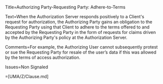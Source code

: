 Title=Authorizing Party-Requesting Party: Adhere-to-Terms

Text=When the Authorization Server responds positively to a Client's request for authorization, the Authorizing Party gains an obligation to the Requesting Party using that Client to adhere to the terms offered to and accepted by the Requesting Party in the form of requests for claims driven by the Authorizing Party's policy at the Authorization Server.

Comments=For example, the Authorizing User cannot subsequently protest or sue the Requesting Party for resale of the user’s data if this was allowed by the terms of access authorization.

Issues=Non Signaled

=[UMA/Z/Clause.md]
